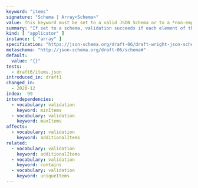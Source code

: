 ```yaml
---
keyword: "items"
signature: "Schema | Array<Schema>"
value: This keyword must be set to a valid JSON Schema or to a *non-empty* array, where each item is a valid JSON Schema
summary: "If set to a schema, validation succeeds if each element of the instance validates against it, otherwise validation succeeds if each element of the instance validates against the schema at the same position, if any"
kind: [ "applicator" ]
instance: [ "array" ]
specification: "https://json-schema.org/draft-06/draft-wright-json-schema-validation-01#rfc.section.6.9"
metaschema: "http://json-schema.org/draft-06/schema#"
default:
  value: "{}"
tests:
  - draft6/items.json
introduced_in: draft1
changed_in:
  - 2020-12
index: -99
interdependencies:
  - vocabulary: validation
    keyword: minItems
  - vocabulary: validation
    keyword: maxItems
affects:
  - vocabulary: validation
    keyword: additionalItems
related:
  - vocabulary: validation
    keyword: additionalItems
  - vocabulary: validation
    keyword: contains
  - vocabulary: validation
    keyword: uniqueItems
---
```

